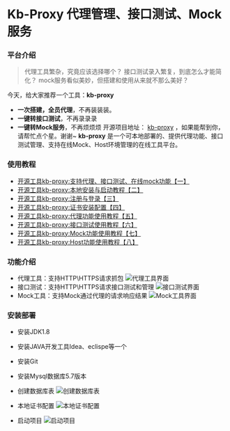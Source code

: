 # Kb-Proxy 代理管理、接口测试、Mock服务

### 平台介绍
>代理工具繁杂，究竟应该选择哪个？
>接口测试录入繁复，到底怎么才能简化？
>mock服务看似美妙，但搭建和使用从来就不那么美好？
	
今天，给大家推荐一个工具：**kb-proxy**
- **一次搭建，全员代理**，不再装装装。 
- **一键转接口测试**，不再录录录 
- **一键转Mock服务**，不再烦烦烦
   开源项目地址： [kb-proxy](https://github.com/qabin/kb-proxy)  ，如果能帮到你，请帮忙点个星。谢谢~
   **kb-proxy** 是一个可本地部署的、提供代理功能、接口测试管理、支持在线Mock、Host环境管理的在线工具平台。
### 使用教程
 - [开源工具kb-proxy:支持代理、接口测试、在线mock功能【一】](https://blog.csdn.net/a787373009/article/details/97527295)
 - [开源工具kb-proxy:本地安装与启动教程【二】](https://blog.csdn.net/a787373009/article/details/97528408)
 - [开源工具kb-proxy:注册与登录【三】](https://blog.csdn.net/a787373009/article/details/97634503)
 - [开源工具kb-proxy:证书安装配置【四】](https://blog.csdn.net/a787373009/article/details/97623565)
 - [开源工具kb-proxy:代理功能使用教程【五】](https://blog.csdn.net/a787373009/article/details/97639130)
 - [开源工具kb-proxy:接口测试使用教程【六】](https://blog.csdn.net/a787373009/article/details/97640670)
 - [开源工具kb-proxy:Mock功能使用教程【七】](https://blog.csdn.net/a787373009/article/details/97642078)
 - [开源工具kb-proxy:Host功能使用教程【八】](https://blog.csdn.net/a787373009/article/details/97643244)

### 功能介绍
- 代理工具：支持HTTP\HTTPS请求抓包
![代理工具界面](https://img-blog.csdnimg.cn/20190726111636280.gif)
- 接口测试：支持HTTP\HTTPS请求接口测试和管理
![接口测试界面](https://img-blog.csdnimg.cn/20190726122142396.gif)
- Mock工具：支持Mock通过代理的请求响应结果
![Mock工具界面](https://img-blog.csdnimg.cn/20190726122614343.gif)
### 安装部署
- 安装JDK1.8
- 安装JAVA开发工具Idea、eclispe等一个
- 安装Git
- 安装Mysql数据库5.7版本

- 创建数据库表
![创建数据库表](https://img-blog.csdnimg.cn/20190727155220979.gif)
- 本地证书配置
![本地证书配置](https://img-blog.csdnimg.cn/20190727155256676.gif)
- 启动项目
![启动项目](https://img-blog.csdnimg.cn/20190727155351506.gif)


